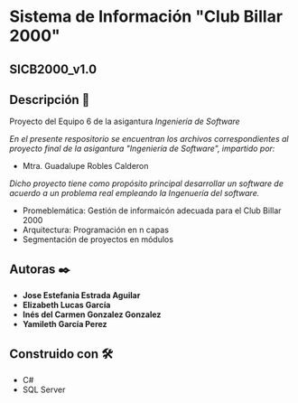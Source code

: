 # **Sistema de Información "Club Billar 2000"**
## SICB2000_v1.0


## Descripción 🔖
Proyecto del Equipo 6 de la asigantura _Ingeniería de Software_

_En el presente respositorio se encuentran los archivos correspondientes al proyecto final de la asigantura "Ingeniería de Software", impartido por:_
 * Mtra. Guadalupe Robles Calderon

_Dicho proyecto tiene como propósito principal desarrollar un software de acuerdo a un problema real empleando la Ingenuería del software._

 - Promeblemática: Gestión de informaicón adecuada para el Club Billar 2000
 - Arquitectura: Programación en n capas
 - Segmentación de proyectos en módulos

## Autoras ✒️

 * **Jose Estefania Estrada Aguilar**
 * **Elizabeth Lucas García**
 * **Inés del Carmen Gonzalez Gonzalez**
 * **Yamileth García Perez**

## Construido con 🛠️

* C#
* SQL Server
